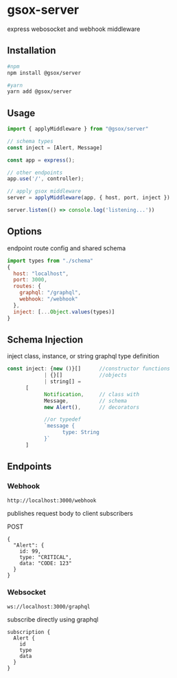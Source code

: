 # gsox-server
express webosocket and webhook middleware

## Installation
```sh
#npm
npm install @gsox/server

#yarn
yarn add @gsox/server
```

## Usage
```js
import { applyMiddleware } from "@gsox/server"

// schema types
const inject = [Alert, Message]

const app = express();

// other endpoints
app.use('/', controller);

// apply gsox middleware
server = applyMiddleware(app, { host, port, inject })

server.listen(() => console.log('listening...'))
```

## Options
endpoint route config and shared schema

```js
import types from "./schema"
{
  host: "localhost",
  port: 3000,
  routes: {
    graphql: "/graphql",
    webhook: "/webhook"
  },
  inject: [...Object.values(types)]
}
```

## Schema Injection
inject class, instance, or string graphql type definition
```js
const inject: {new ()}[]      //constructor functions
            | {}[]            //objects
            | string[] =
      [
            Notification,     // class with
            Message,          // schema
            new Alert(),      // decorators

            //or typedef
            `message {
                  type: String
            }`
      ]
```

## Endpoints

### Webhook
`http://localhost:3000/webhook`

publishes request body to client subscribers

POST
```
{
  "Alert": {
    id: 99,
    type: "CRITICAL",
    data: "CODE: 123"
  }
}
```

### Websocket
`ws://localhost:3000/graphql`

subscribe directly using graphql
```
subscription {
  Alert {
    id
    type
    data
  }
}
```